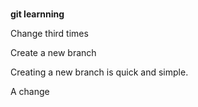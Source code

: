 #
**git learnning**


Change third times

Create a new branch

Creating a new branch is quick and simple.

A change